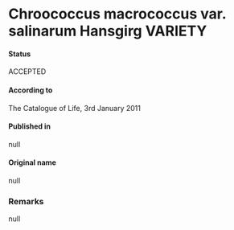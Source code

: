 Chroococcus macrococcus var. salinarum Hansgirg VARIETY
=======

#### Status
ACCEPTED

#### According to
The Catalogue of Life, 3rd January 2011

#### Published in
null

#### Original name
null

### Remarks
null